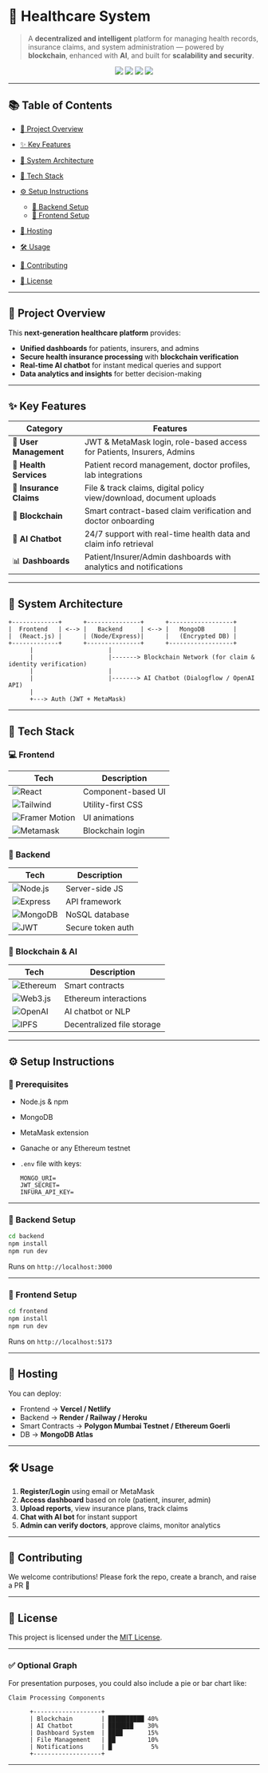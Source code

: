 
# 🏥 Healthcare System

> A **decentralized and intelligent** platform for managing health records, insurance claims, and system administration — powered by **blockchain**, enhanced with **AI**, and built for **scalability and security**.

<div align="center">
  <img src="https://img.shields.io/badge/Platform-Healthcare-blue" />
  <img src="https://img.shields.io/badge/Tech-MERN%20+%20Blockchain-green" />
  <img src="https://img.shields.io/badge/Status-Production%20Ready-brightgreen" />
  <img src="https://img.shields.io/badge/AI%20Chatbot-Enabled-lightgrey" />
</div>

---

## 📚 Table of Contents

* [📌 Project Overview](#project-overview)
* [✨ Key Features](#key-features)
* [🧱 System Architecture](#system-architecture)
* [🧰 Tech Stack](#tech-stack)
* [⚙️ Setup Instructions](#setup-instructions)

  * [📡 Backend Setup](#backend-setup)
  * [🎨 Frontend Setup](#frontend-setup)
* [🚀 Hosting](#hosting)
* [🛠️ Usage](#usage)
* [🤝 Contributing](#contributing)
* [📄 License](#license)

---

## 📌 Project Overview

This **next-generation healthcare platform** provides:

* **Unified dashboards** for patients, insurers, and admins
* **Secure health insurance processing** with **blockchain verification**
* **Real-time AI chatbot** for instant medical queries and support
* **Data analytics and insights** for better decision-making

---

## ✨ Key Features

| Category                | Features                                                               |
| ----------------------- | ---------------------------------------------------------------------- |
| 👥 **User Management**  | JWT & MetaMask login, role-based access for Patients, Insurers, Admins |
| 🏥 **Health Services**  | Patient record management, doctor profiles, lab integrations           |
| 📄 **Insurance Claims** | File & track claims, digital policy view/download, document uploads    |
| 🔐 **Blockchain**       | Smart contract-based claim verification and doctor onboarding          |
| 🤖 **AI Chatbot**       | 24/7 support with real-time health data and claim info retrieval       |
| 📊 **Dashboards**       | Patient/Insurer/Admin dashboards with analytics and notifications      |

---

## 🧱 System Architecture

```plaintext
+-------------+      +---------------+      +------------------+
|  Frontend   | <--> |   Backend     | <--> |   MongoDB        |
|  (React.js) |      | (Node/Express)|      |   (Encrypted DB) |
+-------------+      +---------------+      +------------------+
      |                     |
      |                     |-------> Blockchain Network (for claim & identity verification)
      |                     |
      |                     |-------> AI Chatbot (Dialogflow / OpenAI API)
      |
      +---> Auth (JWT + MetaMask)
```

---

## 🧰 Tech Stack

### 💻 Frontend

| Tech                                                                                             | Description        |
| ------------------------------------------------------------------------------------------------ | ------------------ |
| ![React](https://img.shields.io/badge/React-20232A?logo=react\&logoColor=61DAFB)                 | Component-based UI |
| ![Tailwind](https://img.shields.io/badge/Tailwind_CSS-38B2AC?logo=tailwind-css\&logoColor=white) | Utility-first CSS  |
| ![Framer Motion](https://img.shields.io/badge/Framer_Motion-black?logo=framer\&logoColor=white)  | UI animations      |
| ![Metamask](https://img.shields.io/badge/MetaMask-E2761B?logo=metamask\&logoColor=white)         | Blockchain login   |

### 🔧 Backend

| Tech                                                                                     | Description       |
| ---------------------------------------------------------------------------------------- | ----------------- |
| ![Node.js](https://img.shields.io/badge/Node.js-339933?logo=node.js\&logoColor=white)    | Server-side JS    |
| ![Express](https://img.shields.io/badge/Express.js-000000?logo=express\&logoColor=white) | API framework     |
| ![MongoDB](https://img.shields.io/badge/MongoDB-4EA94B?logo=mongodb\&logoColor=white)    | NoSQL database    |
| ![JWT](https://img.shields.io/badge/JWT-black?logo=JSON%20web%20tokens\&logoColor=white) | Secure token auth |

### 🔐 Blockchain & AI

| Tech                                                                                     | Description                |
| ---------------------------------------------------------------------------------------- | -------------------------- |
| ![Ethereum](https://img.shields.io/badge/Ethereum-3C3C3D?logo=ethereum\&logoColor=white) | Smart contracts            |
| ![Web3.js](https://img.shields.io/badge/Web3.js-F16822?logo=web3.js\&logoColor=white)    | Ethereum interactions      |
| ![OpenAI](https://img.shields.io/badge/OpenAI-412991?logo=openai\&logoColor=white)       | AI chatbot or NLP          |
| ![IPFS](https://img.shields.io/badge/IPFS-65C2CB?logo=ipfs\&logoColor=white)             | Decentralized file storage |

---

## ⚙️ Setup Instructions

### 🔧 Prerequisites

* Node.js & npm
* MongoDB
* MetaMask extension
* Ganache or any Ethereum testnet
* `.env` file with keys:

  ```
  MONGO_URI=
  JWT_SECRET=
  INFURA_API_KEY=
  ```

---

### 📡 Backend Setup

```bash
cd backend
npm install
npm run dev
```

Runs on `http://localhost:3000`

---

### 🎨 Frontend Setup

```bash
cd frontend
npm install
npm run dev
```

Runs on `http://localhost:5173`

---

## 🚀 Hosting

You can deploy:

* Frontend → **Vercel / Netlify**
* Backend → **Render / Railway / Heroku**
* Smart Contracts → **Polygon Mumbai Testnet / Ethereum Goerli**
* DB → **MongoDB Atlas**

---

## 🛠️ Usage

1. **Register/Login** using email or MetaMask
2. **Access dashboard** based on role (patient, insurer, admin)
3. **Upload reports**, view insurance plans, track claims
4. **Chat with AI bot** for instant support
5. **Admin can verify doctors**, approve claims, monitor analytics

---

## 🤝 Contributing

We welcome contributions!
Please fork the repo, create a branch, and raise a PR 🙌

---

## 📄 License

This project is licensed under the [MIT License](LICENSE).

---

### ✅ Optional Graph

For presentation purposes, you could also include a pie or bar chart like:

```plaintext
Claim Processing Components

      +-------------------+
      | Blockchain        | ██████████ 40%
      | AI Chatbot        | ███████    30%
      | Dashboard System  | ████       15%
      | File Management   | ██         10%
      | Notifications     | █           5%
      +-------------------+
```

---
 
